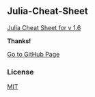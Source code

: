 ## Julia-Cheat-Sheet

[Julia Cheat Sheet for v 1.6](https://seedpcseed.github.io/Julia-Cheatsheet/)

**Thanks!**

[Go to GitHub Page](https://seedpcseed.github.io/Julia-Cheatsheet/)

### License

[MIT](https://github.com/seedpcseed/Julia-Cheatsheet/blob/master/LICENSE)
